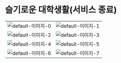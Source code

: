 # 슬기로운 대학생활(서비스 종료)

|||
|------|---|
|![default-이미지-0](https://github.com/user-attachments/assets/c793a16b-15cb-44a9-88ee-fb892111159e)|![default-이미지-1](https://github.com/user-attachments/assets/42ba4533-0d01-436b-86ce-b3cb29d30b06)|
|![default-이미지-2](https://github.com/user-attachments/assets/102cd0b8-359a-4f81-a588-a16e838178c3)|![default-이미지-3](https://github.com/user-attachments/assets/87658096-e9ce-456d-b8f5-3eece9c3c604)|
|![default-이미지-4](https://github.com/user-attachments/assets/4671322f-0ca0-4e6a-a80b-2dd81f30b001)|![default-이미지-5](https://github.com/user-attachments/assets/23cc9315-4ea9-4dce-8069-87517eff22a9)|
|![default-이미지-6](https://github.com/user-attachments/assets/8012988e-2097-4898-8f47-5ef9e685ebcb)|![default-이미지-7](https://github.com/user-attachments/assets/29345760-d3b0-4431-ac4a-a41fbfffb93b)|
